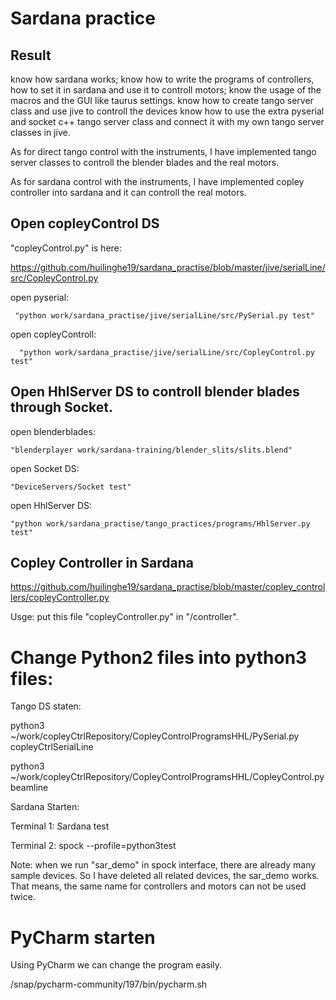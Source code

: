 # Sardana practice

Result
---------------------------------------------------------------------------------------------------------------------------------------

   know how sardana works;
   know how to write the programs of controllers, how to set it in sardana and use it to controll motors;
   know the usage of the macros and the GUI like taurus settings.
   know how to create tango server class and use jive to controll the devices 
   know how to use the extra pyserial and socket c++ tango server class and connect it with my own tango server classes in jive. 
  
   As for direct tango control with the instruments, I have implemented tango server classes to controll the blender blades and the real motors. 
   
   As for sardana control with the instruments, I have implemented copley controller into sardana and it can controll the real motors.


Open copleyControl DS 
-------------------------------------------------------
"copleyControl.py" is here:

https://github.com/huilinghe19/sardana_practise/blob/master/jive/serialLine/src/CopleyControl.py

open pyserial: 

     "python work/sardana_practise/jive/serialLine/src/PySerial.py test"

open copleyControll: 

      "python work/sardana_practise/jive/serialLine/src/CopleyControl.py test"




Open HhlServer DS to controll blender blades through Socket. 
------------------------------
 open blenderblades:

    "blenderplayer work/sardana-training/blender_slits/slits.blend"

 open Socket DS:
 
    "DeviceServers/Socket test"
   
  open HhlServer DS:
   
    "python work/sardana_practise/tango_practices/programs/HhlServer.py test"
   
   
   
Copley Controller in Sardana
---------------------------------------
https://github.com/huilinghe19/sardana_practise/blob/master/copley_controllers/copleyController.py

Usge: put this file "copleyController.py" in "/controller".


# Change Python2 files into python3 files:
Tango DS staten:

python3 ~/work/copleyCtrlRepository/CopleyControlProgramsHHL/PySerial.py copleyCtrlSerialLine

python3 ~/work/copleyCtrlRepository/CopleyControlProgramsHHL/CopleyControl.py beamline

Sardana Starten:


Terminal 1: Sardana test


Terminal 2: spock --profile=python3test

Note: when we run "sar_demo" in spock interface, there are already many sample devices. So I have deleted all related devices, the sar_demo works. That means, the same name for controllers and motors can not be used twice. 

# PyCharm starten
Using PyCharm we can change the program easily.

/snap/pycharm-community/197/bin/pycharm.sh


